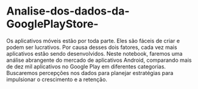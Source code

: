 # Analise-dos-dados-da-GooglePlayStore-
Os aplicativos móveis estão por toda parte. Eles são fáceis de criar e podem ser lucrativos. Por causa desses dois fatores, cada vez mais aplicativos estão sendo desenvolvidos. Neste notebook, faremos uma análise abrangente do mercado de aplicativos Android, comparando mais de dez mil aplicativos no Google Play em diferentes categorias. Buscaremos percepções nos dados para planejar estratégias para impulsionar o crescimento e a retenção.
